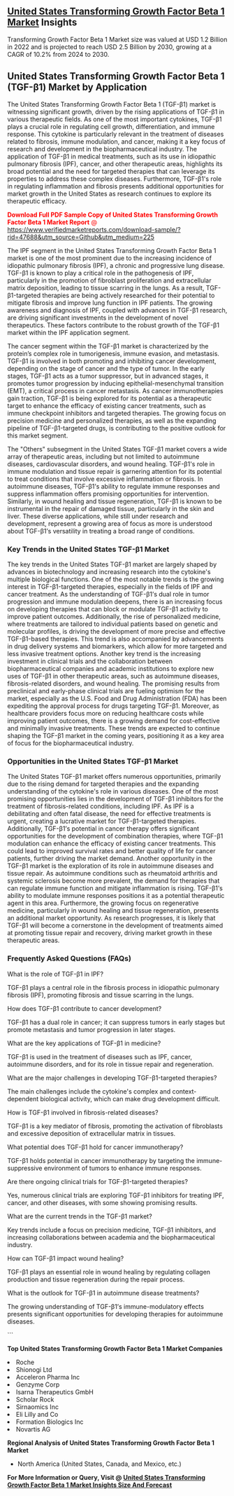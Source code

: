 <h2><a href="https://www.verifiedmarketreports.com/download-sample/?rid=47688&amp;utm_source=Github&amp;utm_medium=225" target="_blank">United States Transforming Growth Factor Beta 1 Market</a> Insights</h2><p>Transforming Growth Factor Beta 1 Market size was valued at USD 1.2 Billion in 2022 and is projected to reach USD 2.5 Billion by 2030, growing at a CAGR of 10.2% from 2024 to 2030.</p><p> <h2>United States Transforming Growth Factor Beta 1 (TGF-β1) Market by Application</h2> The United States Transforming Growth Factor Beta 1 (TGF-β1) market is witnessing significant growth, driven by the rising applications of TGF-β1 in various therapeutic fields. As one of the most important cytokines, TGF-β1 plays a crucial role in regulating cell growth, differentiation, and immune response. This cytokine is particularly relevant in the treatment of diseases related to fibrosis, immune modulation, and cancer, making it a key focus of research and development in the biopharmaceutical industry. The application of TGF-β1 in medical treatments, such as its use in idiopathic pulmonary fibrosis (IPF), cancer, and other therapeutic areas, highlights its broad potential and the need for targeted therapies that can leverage its properties to address these complex diseases. Furthermore, TGF-β1's role in regulating inflammation and fibrosis presents additional opportunities for market growth in the United States as research continues to explore its therapeutic efficacy. <p><span class=""><span style="color: #ff0000;"><strong>Download Full PDF Sample Copy of United States Transforming Growth Factor Beta 1 Market Report</strong> @ </span><a href="https://www.verifiedmarketreports.com/download-sample/?rid=47688&amp;utm_source=Github&amp;utm_medium=225" target="_blank">https://www.verifiedmarketreports.com/download-sample/?rid=47688&amp;utm_source=Github&amp;utm_medium=225</a></span></p> <p>The IPF segment in the United States Transforming Growth Factor Beta 1 market is one of the most prominent due to the increasing incidence of idiopathic pulmonary fibrosis (IPF), a chronic and progressive lung disease. TGF-β1 is known to play a critical role in the pathogenesis of IPF, particularly in the promotion of fibroblast proliferation and extracellular matrix deposition, leading to tissue scarring in the lungs. As a result, TGF-β1-targeted therapies are being actively researched for their potential to mitigate fibrosis and improve lung function in IPF patients. The growing awareness and diagnosis of IPF, coupled with advances in TGF-β1 research, are driving significant investments in the development of novel therapeutics. These factors contribute to the robust growth of the TGF-β1 market within the IPF application segment. <p>The cancer segment within the TGF-β1 market is characterized by the protein’s complex role in tumorigenesis, immune evasion, and metastasis. TGF-β1 is involved in both promoting and inhibiting cancer development, depending on the stage of cancer and the type of tumor. In the early stages, TGF-β1 acts as a tumor suppressor, but in advanced stages, it promotes tumor progression by inducing epithelial-mesenchymal transition (EMT), a critical process in cancer metastasis. As cancer immunotherapies gain traction, TGF-β1 is being explored for its potential as a therapeutic target to enhance the efficacy of existing cancer treatments, such as immune checkpoint inhibitors and targeted therapies. The growing focus on precision medicine and personalized therapies, as well as the expanding pipeline of TGF-β1-targeted drugs, is contributing to the positive outlook for this market segment. <p>The "Others" subsegment in the United States TGF-β1 market covers a wide array of therapeutic areas, including but not limited to autoimmune diseases, cardiovascular disorders, and wound healing. TGF-β1's role in immune modulation and tissue repair is garnering attention for its potential to treat conditions that involve excessive inflammation or fibrosis. In autoimmune diseases, TGF-β1’s ability to regulate immune responses and suppress inflammation offers promising opportunities for intervention. Similarly, in wound healing and tissue regeneration, TGF-β1 is known to be instrumental in the repair of damaged tissue, particularly in the skin and liver. These diverse applications, while still under research and development, represent a growing area of focus as more is understood about TGF-β1’s versatility in treating a broad range of conditions. <h3>Key Trends in the United States TGF-β1 Market</h3> The key trends in the United States TGF-β1 market are largely shaped by advances in biotechnology and increasing research into the cytokine's multiple biological functions. One of the most notable trends is the growing interest in TGF-β1-targeted therapies, especially in the fields of IPF and cancer treatment. As the understanding of TGF-β1’s dual role in tumor progression and immune modulation deepens, there is an increasing focus on developing therapies that can block or modulate TGF-β1 activity to improve patient outcomes. Additionally, the rise of personalized medicine, where treatments are tailored to individual patients based on genetic and molecular profiles, is driving the development of more precise and effective TGF-β1-based therapies. This trend is also accompanied by advancements in drug delivery systems and biomarkers, which allow for more targeted and less invasive treatment options. Another key trend is the increasing investment in clinical trials and the collaboration between biopharmaceutical companies and academic institutions to explore new uses of TGF-β1 in other therapeutic areas, such as autoimmune diseases, fibrosis-related disorders, and wound healing. The promising results from preclinical and early-phase clinical trials are fueling optimism for the market, especially as the U.S. Food and Drug Administration (FDA) has been expediting the approval process for drugs targeting TGF-β1. Moreover, as healthcare providers focus more on reducing healthcare costs while improving patient outcomes, there is a growing demand for cost-effective and minimally invasive treatments. These trends are expected to continue shaping the TGF-β1 market in the coming years, positioning it as a key area of focus for the biopharmaceutical industry. <h3>Opportunities in the United States TGF-β1 Market</h3> The United States TGF-β1 market offers numerous opportunities, primarily due to the rising demand for targeted therapies and the expanding understanding of the cytokine's role in various diseases. One of the most promising opportunities lies in the development of TGF-β1 inhibitors for the treatment of fibrosis-related conditions, including IPF. As IPF is a debilitating and often fatal disease, the need for effective treatments is urgent, creating a lucrative market for TGF-β1-targeted therapies. Additionally, TGF-β1’s potential in cancer therapy offers significant opportunities for the development of combination therapies, where TGF-β1 modulation can enhance the efficacy of existing cancer treatments. This could lead to improved survival rates and better quality of life for cancer patients, further driving the market demand. Another opportunity in the TGF-β1 market is the exploration of its role in autoimmune diseases and tissue repair. As autoimmune conditions such as rheumatoid arthritis and systemic sclerosis become more prevalent, the demand for therapies that can regulate immune function and mitigate inflammation is rising. TGF-β1’s ability to modulate immune responses positions it as a potential therapeutic agent in this area. Furthermore, the growing focus on regenerative medicine, particularly in wound healing and tissue regeneration, presents an additional market opportunity. As research progresses, it is likely that TGF-β1 will become a cornerstone in the development of treatments aimed at promoting tissue repair and recovery, driving market growth in these therapeutic areas. <h3>Frequently Asked Questions (FAQs)</h3> <p>What is the role of TGF-β1 in IPF?</p> <p>TGF-β1 plays a central role in the fibrosis process in idiopathic pulmonary fibrosis (IPF), promoting fibrosis and tissue scarring in the lungs.</p> <p>How does TGF-β1 contribute to cancer development?</p> <p>TGF-β1 has a dual role in cancer; it can suppress tumors in early stages but promote metastasis and tumor progression in later stages.</p> <p>What are the key applications of TGF-β1 in medicine?</p> <p>TGF-β1 is used in the treatment of diseases such as IPF, cancer, autoimmune disorders, and for its role in tissue repair and regeneration.</p> <p>What are the major challenges in developing TGF-β1-targeted therapies?</p> <p>The main challenges include the cytokine's complex and context-dependent biological activity, which can make drug development difficult.</p> <p>How is TGF-β1 involved in fibrosis-related diseases?</p> <p>TGF-β1 is a key mediator of fibrosis, promoting the activation of fibroblasts and excessive deposition of extracellular matrix in tissues.</p> <p>What potential does TGF-β1 hold for cancer immunotherapy?</p> <p>TGF-β1 holds potential in cancer immunotherapy by targeting the immune-suppressive environment of tumors to enhance immune responses.</p> <p>Are there ongoing clinical trials for TGF-β1-targeted therapies?</p> <p>Yes, numerous clinical trials are exploring TGF-β1 inhibitors for treating IPF, cancer, and other diseases, with some showing promising results.</p> <p>What are the current trends in the TGF-β1 market?</p> <p>Key trends include a focus on precision medicine, TGF-β1 inhibitors, and increasing collaborations between academia and the biopharmaceutical industry.</p> <p>How can TGF-β1 impact wound healing?</p> <p>TGF-β1 plays an essential role in wound healing by regulating collagen production and tissue regeneration during the repair process.</p> <p>What is the outlook for TGF-β1 in autoimmune disease treatments?</p> <p>The growing understanding of TGF-β1’s immune-modulatory effects presents significant opportunities for developing therapies for autoimmune diseases.</p> ```</p><p><strong>Top United States Transforming Growth Factor Beta 1 Market Companies</strong></p><div data-test-id=""><p><li>Roche</li><li> Shionogi Ltd</li><li> Acceleron Pharma Inc</li><li> Genzyme Corp</li><li> Isarna Therapeutics GmbH</li><li> Scholar Rock</li><li> Sirnaomics Inc</li><li> Eli Lilly and Co</li><li> Formation Biologics Inc</li><li> Novartis AG</li></p><div><strong>Regional Analysis of&nbsp;United States Transforming Growth Factor Beta 1 Market</strong></div><ul><li dir="ltr"><p dir="ltr">North America&nbsp;(United States, Canada, and Mexico, etc.)</p></li></ul><p><strong>For More Information or Query, Visit @&nbsp;</strong><strong><a href="https://www.verifiedmarketreports.com/product/global-transforming-growth-factor-beta-1-market-2019-by-manufacturers-regions-type-and-application-forecast-to-2024/?utm_source=Github&amp;utm_medium=225" target="_blank">United States Transforming Growth Factor Beta 1 Market Insights Size And Forecast</a></strong></p></div>
